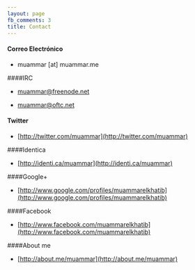 ```yaml
---
layout: page
fb_comments: 3
title: Contact
---
```


#### Correo Electrónico

- muammar [at] muammar.me

####IRC

- muammar@freenode.net

- muammar@oftc.net

#### Twitter

- [http://twitter.com/muammar](http://twitter.com/muammar)

####Identica

- [http://identi.ca/muammar](http://identi.ca/muammar)

####Google+

- [http://www.google.com/profiles/muammarelkhatib](http://www.google.com/profiles/muammarelkhatib)

####Facebook

- [http://www.facebook.com/muammarelkhatib](http://www.facebook.com/muammarelkhatib)

####About me

- [http://about.me/muammar](http://about.me/muammar)
